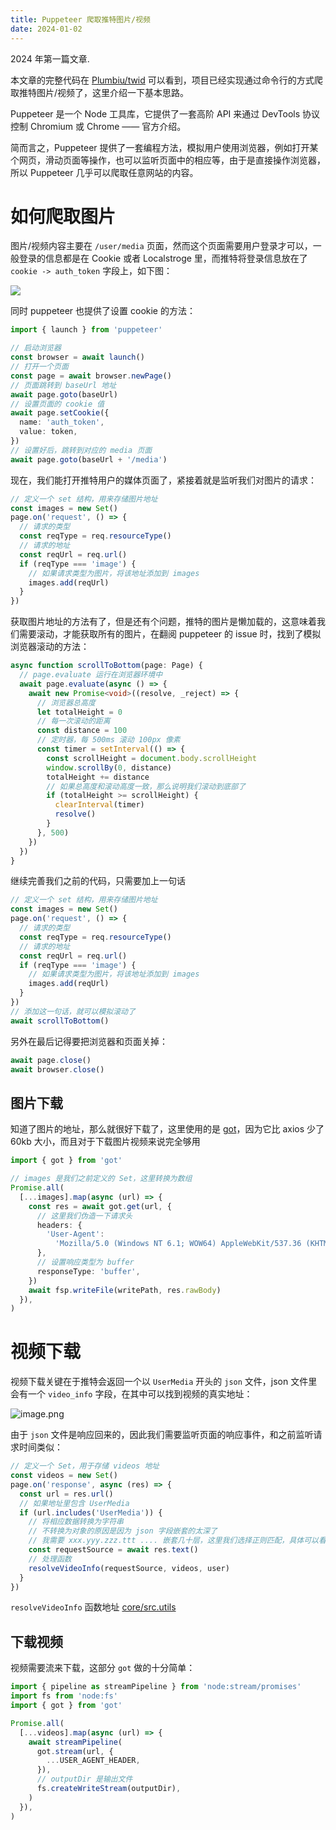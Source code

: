 ```yaml
---
title: Puppeteer 爬取推特图片/视频
date: 2024-01-02
---
```


2024 年第一篇文章.

本文章的完整代码在 [Plumbiu/twid](https://github.com/Plumbiu/twid) 可以看到，项目已经实现通过命令行的方式爬取推特图片/视频了，这里介绍一下基本思路。

Puppeteer  是一个 Node 工具库，它提供了一套高阶 API 来通过 DevTools 协议控制 Chromium 或 Chrome —— 官方介绍。

简而言之，Puppeteer 提供了一套编程方法，模拟用户使用浏览器，例如打开某个网页，滑动页面等操作，也可以监听页面中的相应等，由于是直接操作浏览器，所以 Puppeteer 几乎可以爬取任意网站的内容。

# 如何爬取图片

图片/视频内容主要在 `/user/media` 页面，然而这个页面需要用户登录才可以，一般登录的信息都是在 Cookie 或者 Localstroge 里，而推特将登录信息放在了 `cookie -> auth_token` 字段上，如下图：

![](https://plumbiu.github.io/blogImg/ea34b17b85fc4fcab2379556a9a9d7d6~tplv-k3u1fbpfcp-jj-mark:0:0:0:0:q75.image#)

同时 puppeteer 也提供了设置 cookie 的方法：

```ts
import { launch } from 'puppeteer'

// 启动浏览器
const browser = await launch()
// 打开一个页面
const page = await browser.newPage()
// 页面跳转到 baseUrl 地址
await page.goto(baseUrl)
// 设置页面的 cookie 值
await page.setCookie({
  name: 'auth_token',
  value: token,
})
// 设置好后，跳转到对应的 media 页面
await page.goto(baseUrl + '/media')
```

现在，我们能打开推特用户的媒体页面了，紧接着就是监听我们对图片的请求：

```ts
// 定义一个 set 结构，用来存储图片地址
const images = new Set()
page.on('request', () => {
  // 请求的类型
  const reqType = req.resourceType()
  // 请求的地址
  const reqUrl = req.url()
  if (reqType === 'image') {
    // 如果请求类型为图片，将该地址添加到 images
    images.add(reqUrl)
  }
})
```

获取图片地址的方法有了，但是还有个问题，推特的图片是懒加载的，这意味着我们需要滚动，才能获取所有的图片，在翻阅 puppeteer 的 issue 时，找到了模拟浏览器滚动的方法：

```ts
async function scrollToBottom(page: Page) {
  // page.evaluate 运行在浏览器环境中
  await page.evaluate(async () => {
    await new Promise<void>((resolve, _reject) => {
      // 浏览器总高度
      let totalHeight = 0
      // 每一次滚动的距离
      const distance = 100
      // 定时器，每 500ms 滚动 100px 像素
      const timer = setInterval(() => {
        const scrollHeight = document.body.scrollHeight
        window.scrollBy(0, distance)
        totalHeight += distance
        // 如果总高度和滚动高度一致，那么说明我们滚动到底部了
        if (totalHeight >= scrollHeight) {
          clearInterval(timer)
          resolve()
        }
      }, 500)
    })
  })
}
```

继续完善我们之前的代码，只需要加上一句话

```ts
// 定义一个 set 结构，用来存储图片地址
const images = new Set()
page.on('request', () => {
  // 请求的类型
  const reqType = req.resourceType()
  // 请求的地址
  const reqUrl = req.url()
  if (reqType === 'image') {
    // 如果请求类型为图片，将该地址添加到 images
    images.add(reqUrl)
  }
})
// 添加这一句话，就可以模拟滚动了
await scrollToBottom()
```

另外在最后记得要把浏览器和页面关掉：

```ts
await page.close()
await browser.close()
```

## 图片下载

知道了图片的地址，那么就很好下载了，这里使用的是 [got](https://www.npmjs.com/package/got)，因为它比 axios 少了 60kb 大小，而且对于下载图片视频来说完全够用

```ts
import { got } from 'got'

// images 是我们之前定义的 Set，这里转换为数组
Promise.all(
  [...images].map(async (url) => {
    const res = await got.get(url, {
      // 这里我们伪造一下请求头
      headers: {
        'User-Agent':
          'Mozilla/5.0 (Windows NT 6.1; WOW64) AppleWebKit/537.36 (KHTML, like Gecko) Chrome/39.0.2171.71 Safari/537.36',
      },
      // 设置响应类型为 buffer
      responseType: 'buffer',
    })
    await fsp.writeFile(writePath, res.rawBody)
  }),
)
```

# 视频下载

视频下载关键在于推特会返回一个以 `UserMedia` 开头的 `json` 文件，json 文件里会有一个 `video_info` 字段，在其中可以找到视频的真实地址：

![image.png](https://p3-juejin.byteimg.com/tos-cn-i-k3u1fbpfcp/b09a7628452f4535a04c2a150643e4e2~tplv-k3u1fbpfcp-jj-mark:0:0:0:0:q75.image#?w=818&h=704&s=111046&e=png&b=292929)

由于 `json` 文件是响应回来的，因此我们需要监听页面的响应事件，和之前监听请求时间类似：

```ts
// 定义一个 Set，用于存储 videos 地址
const videos = new Set()
page.on('response', async (res) => {
  const url = res.url()
  // 如果地址里包含 UserMedia
  if (url.includes('UserMedia')) {
    // 将相应数据转换为字符串
    // 不转换为对象的原因是因为 json 字段嵌套的太深了
    // 我需要 xxx.yyy.zzz.ttt .... 嵌套几十层，这里我们选择正则匹配，具体可以看项目里的代码
    const requestSource = await res.text()
    // 处理函数
    resolveVideoInfo(requestSource, videos, user)
  }
})
```

`resolveVideoInfo` 函数地址 [core/src.utils](https://github.com/Plumbiu/twid/blob/main/packages/core/src/utils.ts#L48C1-L85C2)

## 下载视频

视频需要流来下载，这部分 `got` 做的十分简单：

```ts
import { pipeline as streamPipeline } from 'node:stream/promises'
import fs from 'node:fs'
import { got } from 'got'

Promise.all(
  [...videos].map(async (url) => {
    await streamPipeline(
      got.stream(url, {
        ...USER_AGENT_HEADER,
      }),
      // outputDir 是输出文件
      fs.createWriteStream(outputDir),
    )
  }),
)
```
